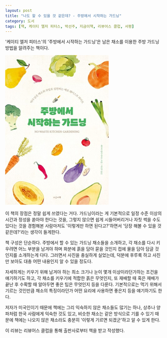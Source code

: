 ```yaml
---
layout: post
title: "나도 할 수 있을 것 같은데? - 주방에서 시작하는 가드닝"
category: 도서
tags: [책, 케이티 엘저 피터스, 박선주, 지금이책, 리뷰어스 클럽, 서평]
---
```


'케이티 엘저 피터스'의
'주방에서 시작하는 가드닝'은
남은 채소를 이용한 주방 가드닝 방법을 알려주는 책이다.

![표지](/images/book/no-waste-kitchen-gardening-book-h480.jpg)

이 책의 장점은 정말 쉽게 쓰였다는 거다.
가드닝이라는 게 기본적으로 일정 수준 이상의 시간과 정성을 쏟아야 한다는 것을,
그렇지 않으면 쉽게 시들어버리거나 자칫 썩을 수도 있다는 것을 경험해본 사람마저도
'이렇게만 하면 된다고?'하면서 '당장 해볼 수 있을 것 같은데?'라는 생각이 들게한다.

책 구성은 단순하다.
주방에서 할 수 있는 가드닝 채소들을 소개하고,
각 채소를 다시 키우려면 어느 부분을 남겨야 하며
화분에 흙을 담아 묻을 것인지 컵에 물을 담아 담글 것인지를 소개하는게 다다.
그러면서 사진을 충실하게 실었는데,
덕분에 후루룩 하고 사진만 보아도 대충 어떤 내용인지 알 수 있을 정도다.

자세하게는 키우기 위해 남겨야 하는 최소 크기나 눈이 몇개 이상이라던가하는 조건을 얘기하기도 하고,
각 채소를 키우기에 적합한 흙은 무엇인지,
또 재배할 때 혹은 재배가 끝난 후 수확할 때 알아두면 좋은 팁은 무엇인지 등을 다룬다.
기본적으로는 먹기 위해서 기르는 것인만큼 채소의 특징이라던가
어떤 요리에 사용하면 좋은지 등을 얘기하기도 한다.

저자가 미국인이기 때문에 책에는 그리 익숙하지 않은 채소들도 많기는 하나,
상추나 양파처럼 한국 사람에게 익숙한 것도 있고,
비슷한 채소는 같은 방식으로 기를 수 있기 때문에
책에는 나오지 않은 채소라도 충분히 '이렇게 기르면 되겠군'하고 알 수 있게 한다.



<div class="im im-info">
이 리뷰는 리뷰어스 클럽을 통해 출판사로부터 책을 받고 작성했다.
</div>
